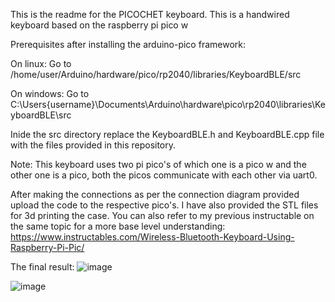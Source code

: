 This is the readme for the PICOCHET keyboard.
This is a handwired keyboard based on the raspberry pi pico w 

Prerequisites after installing the arduino-pico framework:

On linux:
Go to /home/user/Arduino/hardware/pico/rp2040/libraries/KeyboardBLE/src 

On windows:
Go to C:\Users\{username}\Documents\Arduino\hardware\pico\rp2040\libraries\KeyboardBLE\src

Inide the src directory replace the KeyboardBLE.h and KeyboardBLE.cpp file with the files provided in this repository.

Note: This keyboard uses two pi pico's of which one is a pico w and the other one is a pico,
both the picos communicate with each other via uart0.

After making the connections as per the connection diagram provided upload the code to the respective pico's.
I have also provided the STL files for 3d printing the case.
You can also refer to my previous instructable on the same topic for a more base level understanding:
https://www.instructables.com/Wireless-Bluetooth-Keyboard-Using-Raspberry-Pi-Pic/






The final result:
![image](https://github.com/user-attachments/assets/92931de9-7ac9-4159-8324-6d1c24fff801)



![image](https://github.com/user-attachments/assets/456a1965-9e3e-4902-b5c6-9f06cd4b1161)
